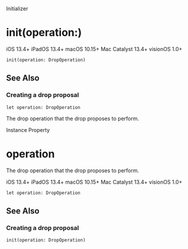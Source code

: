 Initializer

# init(operation:)

iOS 13.4+  iPadOS 13.4+  macOS 10.15+  Mac Catalyst 13.4+  visionOS 1.0+

    
    
    init(operation: DropOperation)

## See Also

### Creating a drop proposal

`let operation: DropOperation`

The drop operation that the drop proposes to perform.

Instance Property

# operation

The drop operation that the drop proposes to perform.

iOS 13.4+  iPadOS 13.4+  macOS 10.15+  Mac Catalyst 13.4+  visionOS 1.0+

    
    
    let operation: DropOperation

## See Also

### Creating a drop proposal

`init(operation: DropOperation)`

